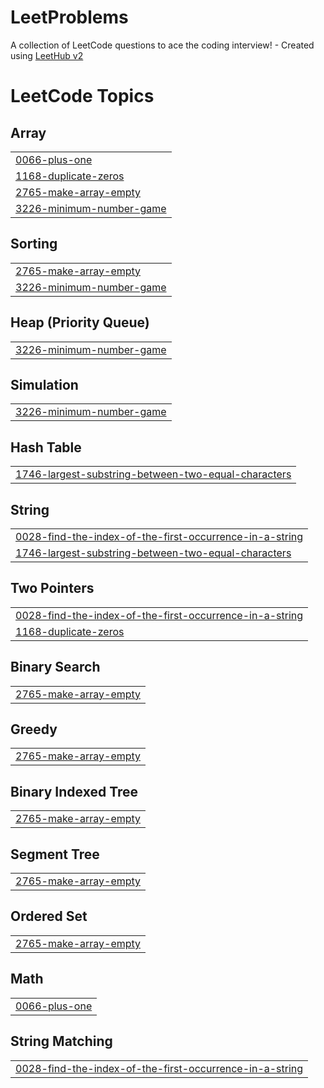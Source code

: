 # LeetProblems
A collection of LeetCode questions to ace the coding interview! - Created using [LeetHub v2](https://github.com/arunbhardwaj/LeetHub-2.0)

<!---LeetCode Topics Start-->
# LeetCode Topics
## Array
|  |
| ------- |
| [0066-plus-one](https://github.com/Jayaprakash02/LeetProblems/tree/master/0066-plus-one) |
| [1168-duplicate-zeros](https://github.com/Jayaprakash02/LeetProblems/tree/master/1168-duplicate-zeros) |
| [2765-make-array-empty](https://github.com/Jayaprakash02/LeetProblems/tree/master/2765-make-array-empty) |
| [3226-minimum-number-game](https://github.com/Jayaprakash02/LeetProblems/tree/master/3226-minimum-number-game) |
## Sorting
|  |
| ------- |
| [2765-make-array-empty](https://github.com/Jayaprakash02/LeetProblems/tree/master/2765-make-array-empty) |
| [3226-minimum-number-game](https://github.com/Jayaprakash02/LeetProblems/tree/master/3226-minimum-number-game) |
## Heap (Priority Queue)
|  |
| ------- |
| [3226-minimum-number-game](https://github.com/Jayaprakash02/LeetProblems/tree/master/3226-minimum-number-game) |
## Simulation
|  |
| ------- |
| [3226-minimum-number-game](https://github.com/Jayaprakash02/LeetProblems/tree/master/3226-minimum-number-game) |
## Hash Table
|  |
| ------- |
| [1746-largest-substring-between-two-equal-characters](https://github.com/Jayaprakash02/LeetProblems/tree/master/1746-largest-substring-between-two-equal-characters) |
## String
|  |
| ------- |
| [0028-find-the-index-of-the-first-occurrence-in-a-string](https://github.com/Jayaprakash02/LeetProblems/tree/master/0028-find-the-index-of-the-first-occurrence-in-a-string) |
| [1746-largest-substring-between-two-equal-characters](https://github.com/Jayaprakash02/LeetProblems/tree/master/1746-largest-substring-between-two-equal-characters) |
## Two Pointers
|  |
| ------- |
| [0028-find-the-index-of-the-first-occurrence-in-a-string](https://github.com/Jayaprakash02/LeetProblems/tree/master/0028-find-the-index-of-the-first-occurrence-in-a-string) |
| [1168-duplicate-zeros](https://github.com/Jayaprakash02/LeetProblems/tree/master/1168-duplicate-zeros) |
## Binary Search
|  |
| ------- |
| [2765-make-array-empty](https://github.com/Jayaprakash02/LeetProblems/tree/master/2765-make-array-empty) |
## Greedy
|  |
| ------- |
| [2765-make-array-empty](https://github.com/Jayaprakash02/LeetProblems/tree/master/2765-make-array-empty) |
## Binary Indexed Tree
|  |
| ------- |
| [2765-make-array-empty](https://github.com/Jayaprakash02/LeetProblems/tree/master/2765-make-array-empty) |
## Segment Tree
|  |
| ------- |
| [2765-make-array-empty](https://github.com/Jayaprakash02/LeetProblems/tree/master/2765-make-array-empty) |
## Ordered Set
|  |
| ------- |
| [2765-make-array-empty](https://github.com/Jayaprakash02/LeetProblems/tree/master/2765-make-array-empty) |
## Math
|  |
| ------- |
| [0066-plus-one](https://github.com/Jayaprakash02/LeetProblems/tree/master/0066-plus-one) |
## String Matching
|  |
| ------- |
| [0028-find-the-index-of-the-first-occurrence-in-a-string](https://github.com/Jayaprakash02/LeetProblems/tree/master/0028-find-the-index-of-the-first-occurrence-in-a-string) |
<!---LeetCode Topics End-->